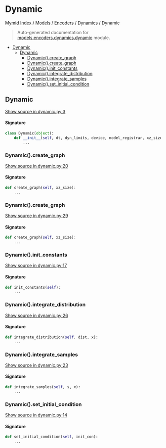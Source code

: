 # Dynamic

[Mymid Index](../../../README.md#mymid-index) /
[Models](../../index.md#models) /
[Encoders](../index.md#encoders) /
[Dynamics](./index.md#dynamics) /
Dynamic

> Auto-generated documentation for [models.encoders.dynamics.dynamic](https://github.com/enricobu96/myMID/blob/main/models/encoders/dynamics/dynamic.py) module.

- [Dynamic](#dynamic)
  - [Dynamic](#dynamic-1)
    - [Dynamic().create_graph](#dynamic()create_graph)
    - [Dynamic().create_graph](#dynamic()create_graph-1)
    - [Dynamic().init_constants](#dynamic()init_constants)
    - [Dynamic().integrate_distribution](#dynamic()integrate_distribution)
    - [Dynamic().integrate_samples](#dynamic()integrate_samples)
    - [Dynamic().set_initial_condition](#dynamic()set_initial_condition)

## Dynamic

[Show source in dynamic.py:3](https://github.com/enricobu96/myMID/blob/main/models/encoders/dynamics/dynamic.py#L3)

#### Signature

```python
class Dynamic(object):
    def __init__(self, dt, dyn_limits, device, model_registrar, xz_size, node_type):
        ...
```

### Dynamic().create_graph

[Show source in dynamic.py:20](https://github.com/enricobu96/myMID/blob/main/models/encoders/dynamics/dynamic.py#L20)

#### Signature

```python
def create_graph(self, xz_size):
    ...
```

### Dynamic().create_graph

[Show source in dynamic.py:29](https://github.com/enricobu96/myMID/blob/main/models/encoders/dynamics/dynamic.py#L29)

#### Signature

```python
def create_graph(self, xz_size):
    ...
```

### Dynamic().init_constants

[Show source in dynamic.py:17](https://github.com/enricobu96/myMID/blob/main/models/encoders/dynamics/dynamic.py#L17)

#### Signature

```python
def init_constants(self):
    ...
```

### Dynamic().integrate_distribution

[Show source in dynamic.py:26](https://github.com/enricobu96/myMID/blob/main/models/encoders/dynamics/dynamic.py#L26)

#### Signature

```python
def integrate_distribution(self, dist, x):
    ...
```

### Dynamic().integrate_samples

[Show source in dynamic.py:23](https://github.com/enricobu96/myMID/blob/main/models/encoders/dynamics/dynamic.py#L23)

#### Signature

```python
def integrate_samples(self, s, x):
    ...
```

### Dynamic().set_initial_condition

[Show source in dynamic.py:14](https://github.com/enricobu96/myMID/blob/main/models/encoders/dynamics/dynamic.py#L14)

#### Signature

```python
def set_initial_condition(self, init_con):
    ...
```


